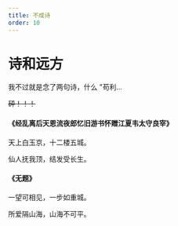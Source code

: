 ```yaml
---
title: 不成诗
order: 10
---
```


# 诗和远方


我不过就是念了两句诗，什么 "苟利...

~~砰！！！~~



#### 《经乱离后天恩流夜郎忆旧游书怀赠江夏韦太守良宰》

天上白玉京，十二楼五城。

仙人抚我顶，结发受长生。




#### 《无题》

一望可相见，一步如重城。

所爱隔山海，山海不可平。
